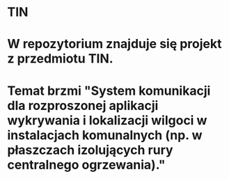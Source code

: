 # TIN

# W repozytorium znajduje się projekt z przedmiotu TIN. 

# Temat brzmi "System komunikacji dla rozproszonej aplikacji wykrywania i lokalizacji wilgoci w instalacjach komunalnych (np. w płaszczach izolujących rury centralnego ogrzewania)."
